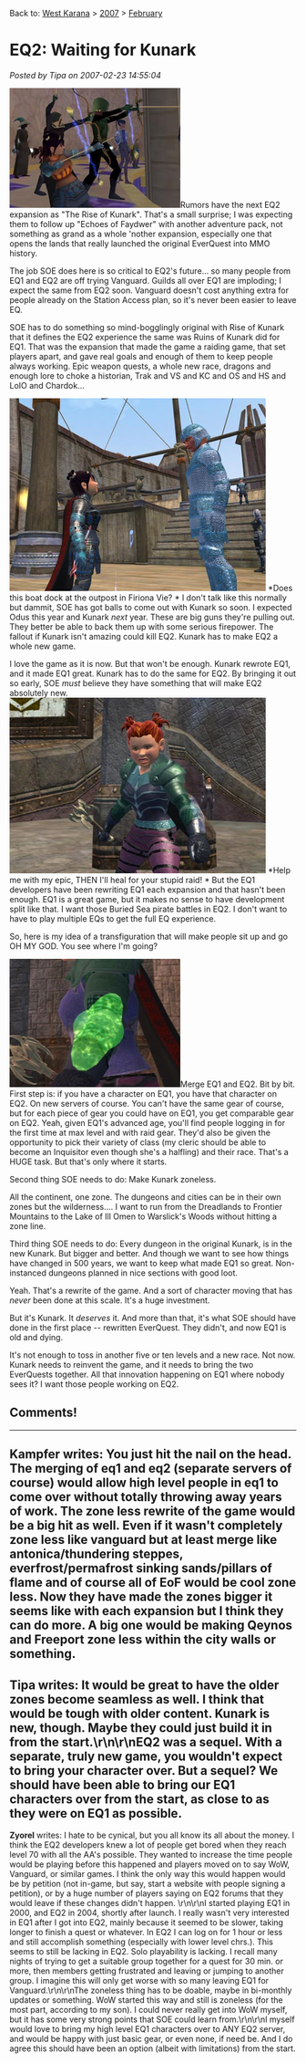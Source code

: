 Back to: [West Karana](/posts/westkarana.md) > [2007](/posts/2007/westkarana.md) > [February](./westkarana.md)
# EQ2: Waiting for Kunark

*Posted by Tipa on 2007-02-23 14:55:04*

![archers.jpg](../../../uploads/2007/02/archers.jpg)Rumors have the next EQ2 expansion as "The Rise of Kunark". That's a small surprise; I was expecting them to follow up "Echoes of Faydwer" with another adventure pack, not something as grand as a whole 'nother expansion, especially one that opens the lands that really launched the original EverQuest into MMO history.

The job SOE does here is so critical to EQ2's future... so many people from EQ1 and EQ2 are off trying Vanguard. Guilds all over EQ1 are imploding; I expect the same from EQ2 soon. Vanguard doesn't cost anything extra for people already on the Station Access plan, so it's never been easier to leave EQ.

SOE has to do something so mind-bogglingly original with Rise of Kunark that it defines the EQ2 experience the same was Ruins of Kunark did for EQ1. That was the expansion that made the game a raiding game, that set players apart, and gave real goals and enough of them to keep people always working. Epic weapon quests, a whole new race, dragons and enough lore to choke a historian, Trak and VS and KC and OS and HS and LoIO and Chardok...


![dina.jpg](../../../uploads/2007/02/dina.jpg)
*Does this boat dock at the outpost in Firiona Vie?
*
I don't talk like this normally but dammit, SOE has got balls to come out with Kunark so soon. I expected Odus this year and Kunark *next* year. These are big guns they're pulling out. They better be able to back them up with some serious firepower. The fallout if Kunark isn't amazing could kill EQ2. Kunark has to make EQ2 a whole new game.

I love the game as it is now. But that won't be enough. Kunark rewrote EQ1, and it made EQ1 great. Kunark has to do the same for EQ2. By bringing it out so early, SOE *must* believe they have something that will make EQ2 absolutely new.
![dera.jpg](../../../uploads/2007/02/dera.jpg)
*Help me with my epic, THEN I'll heal for your stupid raid!
*
But the EQ1 developers have been rewriting EQ1 each expansion and that hasn't been enough. EQ1 is a great game, but it makes no sense to have development split like that. I want those Buried Sea pirate battles in EQ2. I don't want to have to play multiple EQs to get the full EQ experience.

So, here is my idea of a transfiguration that will make people sit up and go OH MY GOD. You see where I'm going?

![magishield.jpg](../../../uploads/2007/02/magishield.jpg)Merge EQ1 and EQ2. Bit by bit. First step is: if you have a character on EQ1, you have that character on EQ2. On new servers of course. You can't have the same gear of course, but for each piece of gear you could have on EQ1, you get comparable gear on EQ2. Yeah, given EQ1's advanced age, you'll find people logging in for the first time at max level and with raid gear. They'd also be given the opportunity to pick their variety of class (my cleric should be able to become an Inquisitor even though she's a halfling) and their race.
That's a HUGE task. But that's only where it starts.

Second thing SOE needs to do: Make Kunark zoneless.

All the continent, one zone. The dungeons and cities can be in their own zones but the wilderness.... I want to run from the Dreadlands to Frontier Mountains to the Lake of Ill Omen to Warslick's Woods without hitting a zone line.

Third thing SOE needs to do: Every dungeon in the original Kunark, is in the new Kunark. But bigger and better. And though we want to see how things have changed in 500 years, we want to keep what made EQ1 so great. Non-instanced dungeons planned in nice sections with good loot.

Yeah. That's a rewrite of the game. And a sort of character moving that has *never* been done at this scale. It's a huge investment.

But it's Kunark. It *deserves* it. And more than that, it's what SOE should have done in the first place -- rewritten EverQuest. They didn't, and now EQ1 is old and dying.

It's not enough to toss in another five or ten levels and a new race. Not now. Kunark needs to reinvent the game, and it needs to bring the two EverQuests together. All that innovation happening on EQ1 where nobody sees it? I want those people working on EQ2.
## Comments!
---
**Kampfer** writes: You just hit the nail on the head.  The merging of eq1 and eq2 (separate servers of course) would allow high level people in eq1 to come over without totally throwing away years of work.  The zone less rewrite of the game would be a big hit as well.  Even if it wasn't completely zone less like vanguard but at least merge like antonica/thundering steppes, everfrost/permafrost sinking sands/pillars of flame and of course all of EoF would be cool zone less.   Now they have made the zones bigger it seems like with each expansion but I think they can do more.  A big one would be making Qeynos and Freeport zone less within the city walls or something.
---
**Tipa** writes: It would be great to have the older zones become seamless as well. I think that would be tough with older content. Kunark is new, though. Maybe they could just build it in from the start.\r\n\r\nEQ2 was a sequel. With a separate, truly new game, you wouldn't expect to bring your character over. But a sequel? We should have been able to bring our EQ1 characters over from the start, as close to as they were on EQ1 as possible.
---
**Zyorel** writes: I hate to be cynical, but you all know its all about the money.  I think the EQ2 developers knew a lot of people get bored when they reach level 70 with all the AA's possible.  They wanted to increase the time people would be playing before this happened and players moved on to say WoW, Vanguard, or similar games.  I think the only way this would happen would be by petition (not in-game, but say, start a website with people signing a petition), or by a huge number of players saying on EQ2 forums that they would leave if these changes didn't happen. \r\n\r\nI started playing EQ1 in 2000, and EQ2 in 2004, shortly after launch.  I really wasn't very interested in EQ1 after I got into EQ2, mainly because it seemed to be slower, taking longer to finish a quest or whatever.  In EQ2 I can log on for 1 hour or less and still accomplish something (especially with lower level chrs.).  This seems to still be lacking in EQ2.  Solo playability is lacking.  I recall many nights of trying to get a suitable group together for a quest for 30 min. or more, then members getting frustrated and leaving or jumping to another group.  I imagine this will only get worse with so many leaving EQ1 for Vanguard.\r\n\r\nThe zoneless thing has to be doable, maybe in bi-monthly updates or something.  WoW started this way and still is zoneless (for the most part, according to my son).  I could never really get into WoW myself, but it has some very strong points that SOE could learn from.\r\n\r\nI myself would love to bring my high level EQ1 characters over to ANY EQ2 server, and would be happy with just basic gear, or even none, if need be.  And I do agree this should have been an option (albeit with limitations) from the start.
